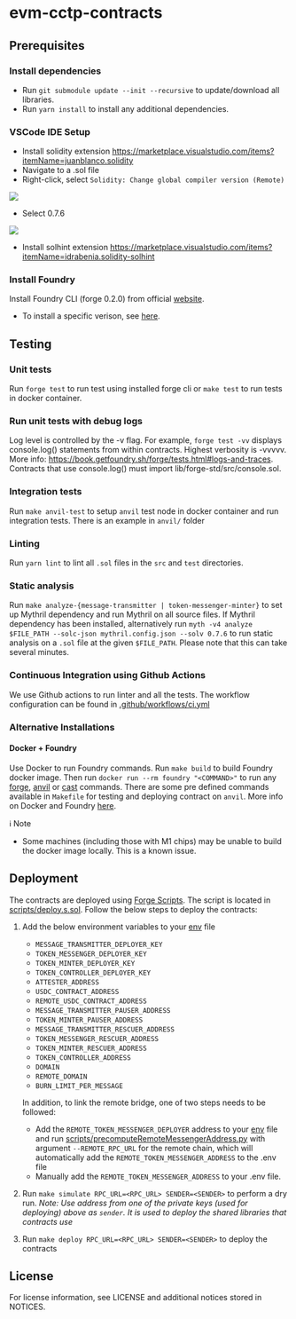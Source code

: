 # evm-cctp-contracts

## Prerequisites

### Install dependencies
- Run `git submodule update --init --recursive` to update/download all libraries.
- Run `yarn install` to install any additional dependencies.

### VSCode IDE Setup
- Install solidity extension https://marketplace.visualstudio.com/items?itemName=juanblanco.solidity
- Navigate to a .sol file 
- Right-click, select `Solidity: Change global compiler version (Remote)`

![](./pictures/Solidity-Change-Compiler.png)

- Select 0.7.6

![](./pictures/Solidity-Compiler-Version.png)

- Install solhint extension https://marketplace.visualstudio.com/items?itemName=idrabenia.solidity-solhint

### Install Foundry
Install Foundry CLI (forge 0.2.0) from official [website](https://book.getfoundry.sh/getting-started/installation.html#on-linux-and-macos. ).

- To install a specific verison, see [here](https://github.com/foundry-rs/foundry/blob/3f13a986e69c18ea19ce634fea00f4df6b3666b0/foundryup/README.md#usage).

## Testing
### Unit tests
Run `forge test` to run test using installed forge cli or `make test` to run tests in docker container.

### Run unit tests with debug logs
Log level is controlled by the -v flag. For example, `forge test -vv` displays console.log() statements from within contracts. Highest verbosity is -vvvvv. More info: https://book.getfoundry.sh/forge/tests.html#logs-and-traces. Contracts that use console.log() must import lib/forge-std/src/console.sol.

### Integration tests
Run `make anvil-test` to setup `anvil` test node in docker container and run integration tests. There is an example in `anvil/` folder

### Linting
Run `yarn lint` to lint all `.sol` files in the `src` and `test` directories.

### Static analysis
Run `make analyze-{message-transmitter | token-messenger-minter}` to set up Mythril dependency and run Mythril on all source files. If Mythril dependency has been installed, alternatively run `myth -v4 analyze $FILE_PATH --solc-json mythril.config.json --solv 0.7.6` to run static analysis on a `.sol` file at the given `$FILE_PATH`. Please note that this can take several minutes.

### Continuous Integration using Github Actions
We use Github actions to run linter and all the tests. The workflow configuration can be found in [.github/workflows/ci.yml](.github/workflows/ci.yml)

### Alternative Installations

#### Docker + Foundry
Use Docker to run Foundry commands. Run `make build` to build Foundry docker image. Then run `docker run --rm foundry "<COMMAND>"` to run any [forge](https://book.getfoundry.sh/reference/forge/), [anvil](https://book.getfoundry.sh/reference/anvil/) or [cast](https://book.getfoundry.sh/reference/cast/) commands. There are some pre defined commands available in `Makefile` for testing and deploying contract on `anvil`. More info on Docker and Foundry [here](https://book.getfoundry.sh/tutorials/foundry-docker).

ℹ️ Note
- Some machines (including those with M1 chips) may be unable to build the docker image locally. This is a known issue.

## Deployment
The contracts are deployed using [Forge Scripts](https://book.getfoundry.sh/tutorials/solidity-scripting). The script is located in [scripts/deploy.s.sol](/scripts/deploy.s.sol). Follow the below steps to deploy the contracts:
1. Add the below environment variables to your [env](.env) file
    - `MESSAGE_TRANSMITTER_DEPLOYER_KEY`
    - `TOKEN_MESSENGER_DEPLOYER_KEY`
    - `TOKEN_MINTER_DEPLOYER_KEY`
    - `TOKEN_CONTROLLER_DEPLOYER_KEY`
    - `ATTESTER_ADDRESS`
    - `USDC_CONTRACT_ADDRESS`
    - `REMOTE_USDC_CONTRACT_ADDRESS`
    - `MESSAGE_TRANSMITTER_PAUSER_ADDRESS`
    - `TOKEN_MINTER_PAUSER_ADDRESS`
    - `MESSAGE_TRANSMITTER_RESCUER_ADDRESS`
    - `TOKEN_MESSENGER_RESCUER_ADDRESS`
    - `TOKEN_MINTER_RESCUER_ADDRESS`
    - `TOKEN_CONTROLLER_ADDRESS`
    - `DOMAIN`
    - `REMOTE_DOMAIN`
    - `BURN_LIMIT_PER_MESSAGE`

    In addition, to link the remote bridge, one of two steps needs to be followed:
    - Add the `REMOTE_TOKEN_MESSENGER_DEPLOYER` address to your [env](.env) file and run [scripts/precomputeRemoteMessengerAddress.py](/scripts/precomputeRemoteMessengerAddress.py) with argument `--REMOTE_RPC_URL` for the remote chain, which will automatically add the `REMOTE_TOKEN_MESSENGER_ADDRESS` to the .env file
    - Manually add the `REMOTE_TOKEN_MESSENGER_ADDRESS` to your .env file.

2. Run `make simulate RPC_URL=<RPC_URL> SENDER=<SENDER>` to perform a dry run. *Note: Use address from one of the private keys (used for deploying) above as `sender`. It is used to deploy the shared libraries that contracts use*
3. Run `make deploy RPC_URL=<RPC_URL> SENDER=<SENDER>` to deploy the contracts

## License
For license information, see LICENSE and additional notices stored in NOTICES.
